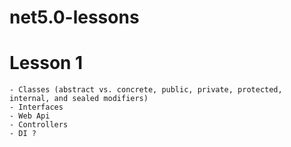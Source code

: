 # net5.0-lessons

# Lesson 1

    - Classes (abstract vs. concrete, public, private, protected, internal, and sealed modifiers)
    - Interfaces
    - Web Api
    - Controllers
    - DI ?


